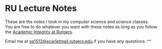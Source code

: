 # RU Lecture Notes
These are the notes I took in my computer science and science classes. You are free to do whatever you want with these notes as long as you follow the [Academic Integrity at Rutgers](http://academicintegrity.rutgers.edu/academic-integrity-at-rutgers/).

Email me at sp1512@scarletmail.rutgers.edu if you have any questions. ^^

